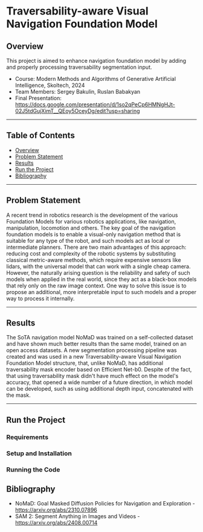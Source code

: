 # Traversability-aware Visual Navigation Foundation Model

## Overview
This project is aimed to enhance navigation foundation model by adding and properly processing traversability segmentation input.

- Course: Modern Methods and Algorithms of Generative Artificial Intelligence, Skoltech, 2024
- Team Members: Sergey Bakulin, Ruslan Babakyan
- Final Presentation: https://docs.google.com/presentation/d/1so2qPeCp6HMNgHJt-02J5tdGujXimT__QEoy5OceyDg/edit?usp=sharing

---

## Table of Contents

- [Overview](#overview)
- [Problem Statement](#problem-statement)
- [Results](#results)
- [Run the Project](#run-the-project)
- [Bibliography](#bibliography)

---

## Problem Statement
A recent trend in robotics research is the development of the various Foundation Models for various robotics applications, like navigation, manipulation, locomotion and others. The key goal of the navigation foundation models is to enable a visual-only navigation method that is suitable for any type of the robot, and such models act as local or intermediate planners. There are two main advantages of this approach: reducing cost and complexity of the robotic systems by substituting classical metric-aware methods, which require expensive sensors like lidars, with the universal model that can work with a single cheap camera. However, the naturally arising question is the reliability and safety of such models when applied in the real world, since they act as a black-box models that rely only on the raw image context. One way to solve this issue is to propose an additional, more interpretable input to such models and a proper way to process it internally.

---

## Results
The SoTA navigation model NoMaD was trained on a self-collected dataset and have shown much better results than the same model, trained on an open access datasets. A new segmentation processing pipeline was created and was used in a new Traversability-aware Visual Navigation Foundation Model structure, that, unlike NoMaD, has additional traversability mask encoder based on Efficient Net-b0. Despite of the fact, that using traversability mask didn't have much effect on the model's accuracy, that opened a wide number of a future direction, in which model can be developed, such as using additional depth input, concatenated with the mask.

---

## Run the Project


### Requirements


### Setup and Installation


### Running the Code


## Bibliography

- NoMaD: Goal Masked Diffusion Policies for Navigation and Exploration - https://arxiv.org/abs/2310.07896
- SAM 2: Segment Anything in Images and Videos - https://arxiv.org/abs/2408.00714
